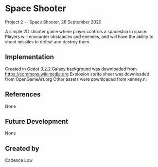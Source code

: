# Space Shooter 
Project 2 -- Space Shooter, 26 September 2020

A simple 2D shooter game where player controls a spaceship in space. Players will encounter obstaacles and enemies, and will have the ability to shoot missiles to defeat and destroy them.

## Implementation
Created in Godot 3.2.2 
Galaxy background was downloaded from https://commons.wikimedia.org
Explosion sprite sheet was downloaded from OpenGameArt.org
Other assets were downloaded from kenney.nl

## References
None

## Future Development
None

## Created by
Cadence Low
